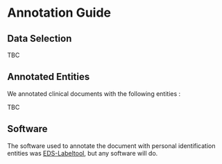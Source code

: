 # Annotation Guide

## Data Selection

TBC

## Annotated Entities

We annotated clinical documents with the following entities :

TBC

## Software

The software used to annotate the document with personal identification entities was
[EDS-Labeltool](https://gitlab.eds.aphp.fr/datasciencetools/labeltool), but any software will do.
